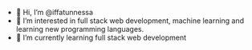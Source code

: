 - 👋 Hi, I’m @iffatunnessa
- 👀 I’m interested in full stack web development, machine learning and learning new programming languages.
- 🌱 I’m currently learning full stack web development

<!---
iffatunnessa/iffatunnessa is a ✨ special ✨ repository because its `README.md` (this file) appears on your GitHub profile.
You can click the Preview link to take a look at your changes.
--->

